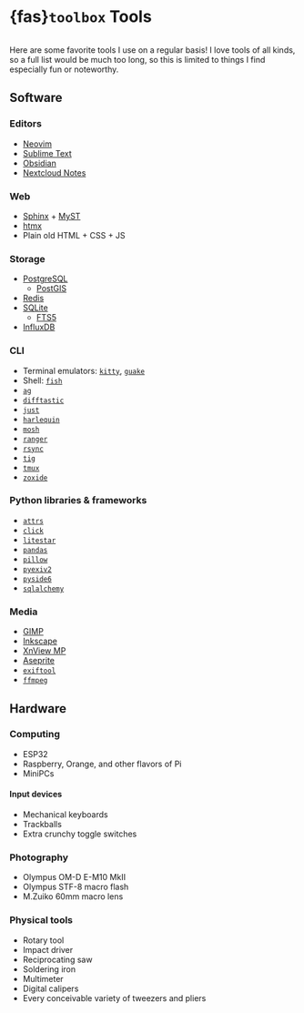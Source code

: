# {fas}`toolbox` Tools
```{tags} status:draft
```

Here are some favorite tools I use on a regular basis! I love tools of all kinds, so a full list would be much too long, so this is limited to things I find especially fun or noteworthy.

## Software

### Editors
* [Neovim](https://neovim.io)
* [Sublime Text](https://www.sublimetext.com)
* [Obsidian](https://obsidian.md)
* [Nextcloud Notes](https://github.com/nextcloud/notes)

### Web
* [Sphinx](https://www.sphinx-doc.org) + [MyST](https://myst-parser.readthedocs.io)
* [htmx](https://htmx.org)
* Plain old HTML + CSS + JS

### Storage
* [PostgreSQL](https://postgresql.org)
  * [PostGIS](https://postgis.net)
* [Redis](https://redis.io)
* [SQLite](https://www.sqlite.org)
  * [FTS5](https://www.sqlite.org/fts5.html)
* [InfluxDB](https://influxdata.com)

### CLI
* Terminal emulators: [`kitty`](https://github.com/kovidgoyal/kitty), [`guake`](https://github.com/Guake/guake)
* Shell: [`fish`](https://fishshell.com)
* [`ag`](https://github.com/ggreer/the_silver_searcher)
* [`difftastic`](https://github.com/Wilfred/difftastic)
* [`just`](https://github.com/casey/just)
* [`harlequin`](https://github.com/tconbeer/harlequin)
* [`mosh`](https://github.com/mobile-shell/mosh)
* [`ranger`](https://github.com/ranger/ranger)
* [`rsync`](https://github.com/RsyncProject/rsync)
* [`tig`](https://github.com/jonas/tig)
* [`tmux`](https://github.com/tmux/tmux/wiki)
* [`zoxide`](https://github.com/ajeetdsouza/zoxide)

### Python libraries & frameworks
* [`attrs`](https://attrs.org)
* [`click`](https://click.palletsprojects.com)
* [`litestar`](https://litestar.dev)
* [`pandas`](https://pandas.pydata.org)
* [`pillow`](https://pillow.readthedocs.io)
* [`pyexiv2`](https://exiv2.org)
* [`pyside6`](https://doc.qt.io/qtforpython-6)
* [`sqlalchemy`](https://www.sqlalchemy.org)

### Media
* [GIMP](https://www.gimp.org)
* [Inkscape](https://inkscape.org)
* [XnView MP](https://www.xnview.com)
* [Aseprite](https://www.aseprite.org)
* [`exiftool`](https://exiftool.org)
* [`ffmpeg`](https://ffmpeg.org)

## Hardware

### Computing
* ESP32
* Raspberry, Orange, and other flavors of Pi
* MiniPCs

#### Input devices
* Mechanical keyboards
* Trackballs
* Extra crunchy toggle switches

### Photography
* Olympus OM-D E-M10 MkII
* Olympus STF-8 macro flash
* M.Zuiko 60mm macro lens

### Physical tools
* Rotary tool
* Impact driver
* Reciprocating saw
* Soldering iron
* Multimeter
* Digital calipers
* Every conceivable variety of tweezers and pliers
